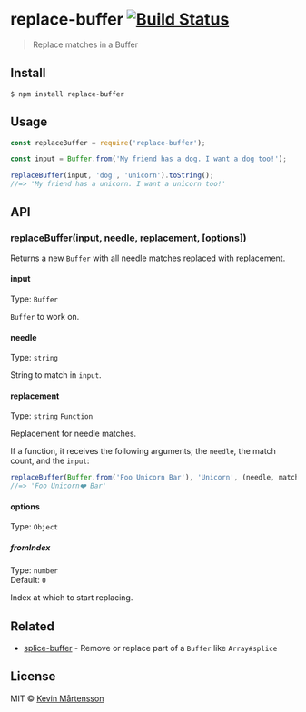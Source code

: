 # replace-buffer [![Build Status](https://travis-ci.org/kevva/replace-buffer.svg?branch=master)](https://travis-ci.org/kevva/replace-buffer)

> Replace matches in a Buffer


## Install

```
$ npm install replace-buffer
```


## Usage

```js
const replaceBuffer = require('replace-buffer');

const input = Buffer.from('My friend has a dog. I want a dog too!');

replaceBuffer(input, 'dog', 'unicorn').toString();
//=> 'My friend has a unicorn. I want a unicorn too!'
```


## API

### replaceBuffer(input, needle, replacement, [options])

Returns a new `Buffer` with all needle matches replaced with replacement.

#### input

Type: `Buffer`

`Buffer` to work on.

#### needle

Type: `string`

String to match in `input`.

#### replacement

Type: `string` `Function`

Replacement for needle matches.

If a function, it receives the following arguments; the `needle`, the match count, and the `input`:

```js
replaceBuffer(Buffer.from('Foo Unicorn Bar'), 'Unicorn', (needle, matchCount, input) => `${needle}❤️`);
//=> 'Foo Unicorn❤️ Bar'
```

#### options

Type: `Object`

##### fromIndex

Type: `number`<br>
Default: `0`

Index at which to start replacing.


## Related

* [splice-buffer](https://github.com/kevva/splice-buffer) - Remove or replace part of a `Buffer` like `Array#splice`


## License

MIT © [Kevin Mårtensson](http://github.com/kevva)
